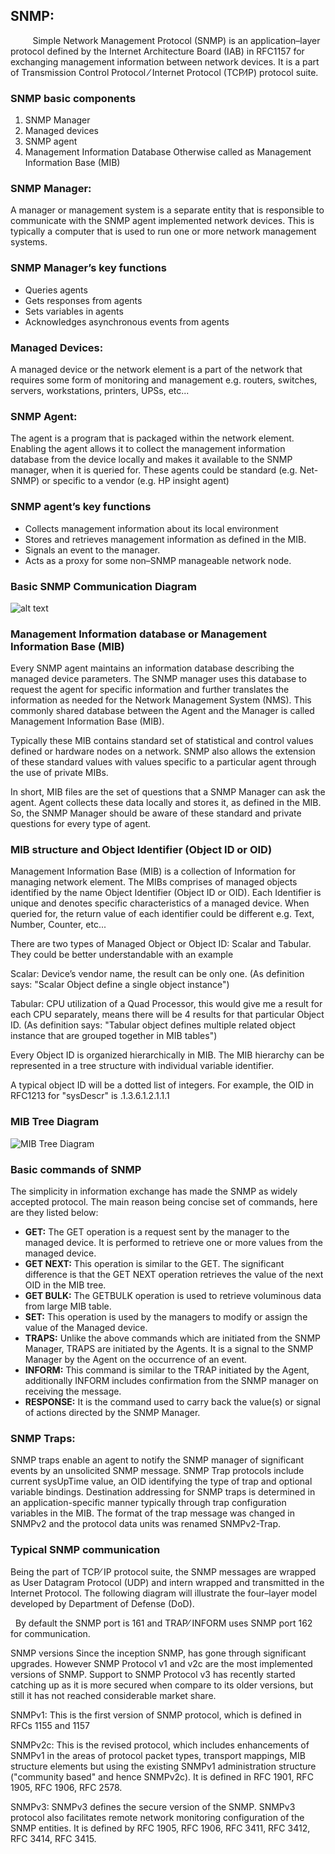 ## SNMP:
&nbsp;&nbsp;&nbsp;&nbsp;&nbsp;&nbsp;&nbsp;&nbsp;&nbsp;Simple Network Management Protocol (SNMP) is an application–layer protocol defined by the Internet Architecture Board (IAB) in RFC1157 for exchanging management information between network devices. It is a part of Transmission Control Protocol ⁄ Internet Protocol (TCP⁄IP) protocol suite.

### SNMP basic components
1. SNMP Manager
2.  Managed devices
3.  SNMP agent
4.  Management Information Database Otherwise called as Management Information Base (MIB)

### SNMP Manager:
A manager or management system is a separate entity that is responsible to communicate with the SNMP agent implemented network devices. This is typically a computer that is used to run one or more network management systems.
### SNMP Manager’s key functions
* Queries agents
* Gets responses from agents
* Sets variables in agents
* Acknowledges asynchronous events from agents

### Managed Devices:
A managed device or the network element is a part of the network that requires some form of monitoring and management e.g. routers, switches, servers, workstations, printers, UPSs, etc...
### SNMP Agent:
The agent is a program that is packaged within the network element. Enabling the agent allows it to collect the management information database from the device locally and makes it available to the SNMP manager, when it is queried for. These agents could be standard (e.g. Net-SNMP) or specific to a vendor (e.g. HP insight agent)
### SNMP agent’s key functions
* Collects management information about its local environment
* Stores and retrieves management information as defined in the MIB.
* Signals an event to the manager.
* Acts as a proxy for some non–SNMP manageable network node.
### Basic SNMP Communication Diagram
![alt text](./src/snmp-components.png)

### Management Information database or Management Information Base (MIB)
Every SNMP agent maintains an information database describing the managed device parameters. The SNMP manager uses this database to request the agent for specific information and further translates the information as needed for the Network Management System (NMS). This commonly shared database between the Agent and the Manager is called Management Information Base (MIB).

Typically these MIB contains standard set of statistical and control values defined or hardware nodes on a network. SNMP also allows the extension of these standard values with values specific to a particular agent through the use of private MIBs.

In short, MIB files are the set of questions that a SNMP Manager can ask the agent. Agent collects these data locally and stores it, as defined in the MIB. So, the SNMP Manager should be aware of these standard and private questions for every type of agent.

### MIB structure and Object Identifier (Object ID or OID)
Management Information Base (MIB) is a collection of Information for managing network element. The MIBs comprises of managed objects identified by the name Object Identifier (Object ID or OID).
Each Identifier is unique and denotes specific characteristics of a managed device. When queried for, the return value of each identifier could be different e.g. Text, Number, Counter, etc...

There are two types of Managed Object or Object ID: Scalar and Tabular. They could be better understandable with an example

Scalar: Device’s vendor name, the result can be only one. (As definition says: "Scalar Object define a single object instance")

Tabular: CPU utilization of a Quad Processor, this would give me a result for each CPU separately, means there will be 4 results for that particular Object ID. (As definition says: "Tabular object defines multiple related object instance that are grouped together in MIB tables")

Every Object ID is organized hierarchically in MIB. The MIB hierarchy can be represented in a tree structure with individual variable identifier.

A typical object ID will be a dotted list of integers. For example, the OID in RFC1213 for "sysDescr" is .1.3.6.1.2.1.1.1

### MIB Tree Diagram

![MIB Tree Diagram](./src/mib-oid-tree.jpg)

### Basic commands of SNMP
The simplicity in information exchange has made the SNMP as widely accepted protocol. The main reason being concise set of commands, here are they listed below:
* **GET:** The GET operation is a request sent by the manager to the managed device. It is performed to retrieve one or more values from the managed device.
* **GET NEXT:** This operation is similar to the GET. The significant difference is that the GET NEXT operation retrieves the value of the next OID in the MIB tree.
* **GET BULK:** The GETBULK operation is used to retrieve voluminous data from large MIB table.
* **SET:** This operation is used by the managers to modify or assign the value of the Managed device.
* **TRAPS:** Unlike the above commands which are initiated from the SNMP Manager, TRAPS are initiated by the Agents. It is a signal to the SNMP Manager by the Agent on the occurrence of an event.
* **INFORM:** This command is similar to the TRAP initiated by the Agent, additionally INFORM includes confirmation from the SNMP manager on receiving the message.
* **RESPONSE:** It is the command used to carry back the value(s) or signal of actions directed by the SNMP Manager.
 
### SNMP Traps:
SNMP traps enable an agent to notify the SNMP manager of significant events by an unsolicited SNMP message. SNMP Trap protocols include current sysUpTime value, an OID identifying the type of trap and optional variable bindings. Destination addressing for SNMP traps is determined in an application-specific manner typically through trap configuration variables in the MIB. The format of the trap message was changed in SNMPv2 and the protocol data units was renamed SNMPv2-Trap. 
### Typical SNMP communication
Being the part of TCP⁄ IP protocol suite, the SNMP messages are wrapped as User Datagram Protocol (UDP) and intern wrapped and transmitted in the Internet Protocol. The following diagram will illustrate the four–layer model developed by Department of Defense (DoD).

 
By default the SNMP port is 161 and TRAP⁄ INFORM uses SNMP port 162 for communication.
 

SNMP versions
Since the inception SNMP, has gone through significant upgrades. However SNMP Protocol v1 and v2c are the most implemented versions of SNMP. Support to SNMP Protocol v3 has recently started catching up as it is more secured when compare to its older versions, but still it has not reached considerable market share.

SNMPv1:
This is the first version of SNMP protocol, which is defined in RFCs 1155 and 1157

SNMPv2c:
This is the revised protocol, which includes enhancements of SNMPv1 in the areas of protocol packet types, transport mappings, MIB structure elements but using the existing SNMPv1 administration structure ("community based" and hence SNMPv2c). It is defined in RFC 1901, RFC 1905, RFC 1906, RFC 2578.

SNMPv3:
SNMPv3 defines the secure version of the SNMP. SNMPv3 protocol also facilitates remote network monitoring configuration of the SNMP entities. It is defined by RFC 1905, RFC 1906, RFC 3411, RFC 3412, RFC 3414, RFC 3415.
